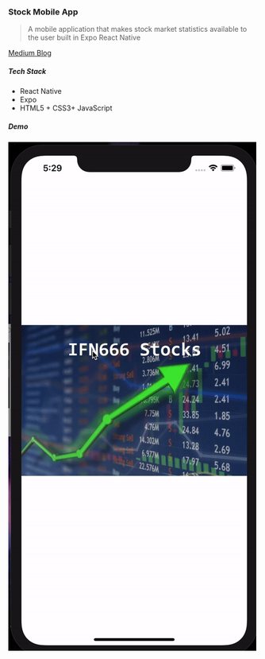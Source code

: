 ### Stock Mobile App

> A mobile application that makes stock market statistics available to the user built in Expo React Native

[Medium Blog](https://medium.com/@ray644302280/stocks-web-app-d688d442e873)

##### **Tech Stack**

- React Native
- Expo
- HTML5 + CSS3+ JavaScript

##### **Demo**

![demo](demo/demo.gif)